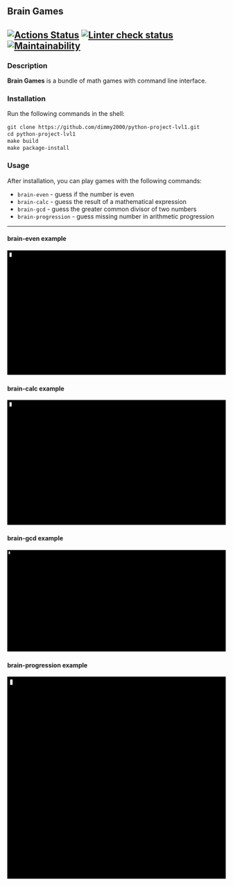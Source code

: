 ## Brain Games
[![Actions Status](https://github.com/dimmy2000/python-project-lvl1/workflows/hexlet-check/badge.svg)](https://github.com/dimmy2000/python-project-lvl1/actions)
[![Linter check status](https://github.com/dimmy2000/python-project-lvl1/workflows/linter/badge.svg)](https://github.com/dimmy2000/python-project-lvl1/actions)
[![Maintainability](https://api.codeclimate.com/v1/badges/c11adc46924c3920e3db/maintainability)](https://codeclimate.com/github/dimmy2000/python-project-lvl1)
---
### Description

**Brain Games** is a bundle of math games with command line interface. 

### Installation

Run the following commands in the shell:
```commandline
git clone https://github.com/dimmy2000/python-project-lvl1.git
cd python-project-lvl1
make build
make package-install
```

### Usage

After installation, you can play games with the following commands:
- `brain-even` - guess if the number is even
- `brain-calc` - guess the result of a mathematical expression
- `brain-gcd` - guess the greater common divisor of two numbers
- `brain-progression` - guess missing number in arithmetic progression
---
#### brain-even example

[![brain even example](media/brain-even.gif)](https://asciinema.org/a/2F647fG0nqsD7CumZ64h60RJX)

#### brain-calc example

[![brain calc example](media/brain-calc.gif)](https://asciinema.org/a/Q49CyONVtreZ5xbpJ4jm3QDSI)

#### brain-gcd example

[![brain gcd example](media/brain-gcd.gif)](https://asciinema.org/a/KCp3uuKiXg5FpNDMgcbT8aPuV)

#### brain-progression example

[![brain progression example](media/brain-progression.gif)](https://asciinema.org/a/WVaF31ycQ00nrMwvjyMI5W460)
